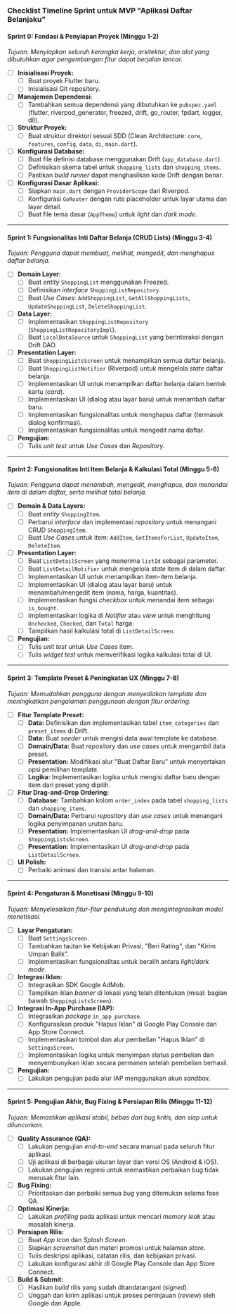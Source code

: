 ### Checklist Timeline Sprint untuk MVP "Aplikasi Daftar Belanjaku"

#### Sprint 0: Fondasi & Penyiapan Proyek (Minggu 1-2)
*Tujuan: Menyiapkan seluruh kerangka kerja, arsitektur, dan alat yang dibutuhkan agar pengembangan fitur dapat berjalan lancar.*

-   [ ] **Inisialisasi Proyek:**
    -   [ ] Buat proyek Flutter baru.
    -   [ ] Inisialisasi Git repository.
-   [ ] **Manajemen Dependensi:**
    -   [ ] Tambahkan semua dependensi yang dibutuhkan ke `pubspec.yaml` (flutter, riverpod_generator, freezed, drift, go_router, fpdart, logger, dll).
-   [ ] **Struktur Proyek:**
    -   [ ] Buat struktur direktori sesuai SDD (Clean Architecture: `core`, `features`, `config`, `data`, `di`, `main.dart`).
-   [ ] **Konfigurasi Database:**
    -   [ ] Buat file definisi database menggunakan Drift (`app_database.dart`).
    -   [ ] Definisikan skema tabel untuk `shopping_lists` dan `shopping_items`.
    -   [ ] Pastikan *build runner* dapat menghasilkan kode Drift dengan benar.
-   [ ] **Konfigurasi Dasar Aplikasi:**
    -   [ ] Siapkan `main.dart` dengan `ProviderScope` dari Riverpod.
    -   [ ] Konfigurasi `GoRouter` dengan rute placeholder untuk layar utama dan layar detail.
    -   [ ] Buat file tema dasar (`AppTheme`) untuk *light* dan *dark mode*.

---

#### Sprint 1: Fungsionalitas Inti Daftar Belanja (CRUD Lists) (Minggu 3-4)
*Tujuan: Pengguna dapat membuat, melihat, mengedit, dan menghapus daftar belanja.*

-   [ ] **Domain Layer:**
    -   [ ] Buat *entity* `ShoppingList` menggunakan Freezed.
    -   [ ] Definisikan *interface* `ShoppingListRepository`.
    -   [ ] Buat *Use Cases*: `AddShoppingList`, `GetAllShoppingLists`, `UpdateShoppingList`, `DeleteShoppingList`.
-   [ ] **Data Layer:**
    -   [ ] Implementasikan `ShoppingListRepository` (`ShoppingListRepositoryImpl`).
    -   [ ] Buat `LocalDataSource` untuk `ShoppingList` yang berinteraksi dengan Drift DAO.
-   [ ] **Presentation Layer:**
    -   [ ] Buat `ShoppingListsScreen` untuk menampilkan semua daftar belanja.
    -   [ ] Buat `ShoppingListNotifier` (Riverpod) untuk mengelola *state* daftar belanja.
    -   [ ] Implementasikan UI untuk menampilkan daftar belanja dalam bentuk kartu (*card*).
    -   [ ] Implementasikan UI (dialog atau layar baru) untuk menambah daftar baru.
    -   [ ] Implementasikan fungsionalitas untuk menghapus daftar (termasuk dialog konfirmasi).
    -   [ ] Implementasikan fungsionalitas untuk mengedit nama daftar.
-   [ ] **Pengujian:**
    -   [ ] Tulis *unit test* untuk *Use Cases* dan *Repository*.

---

#### Sprint 2: Fungsionalitas Inti Item Belanja & Kalkulasi Total (Minggu 5-6)
*Tujuan: Pengguna dapat menambah, mengedit, menghapus, dan menandai item di dalam daftar, serta melihat total belanja.*

-   [ ] **Domain & Data Layers:**
    -   [ ] Buat *entity* `ShoppingItem`.
    -   [ ] Perbarui *interface* dan implementasi *repository* untuk menangani CRUD `ShoppingItem`.
    -   [ ] Buat *Use Cases* untuk item: `AddItem`, `GetItemsForList`, `UpdateItem`, `DeleteItem`.
-   [ ] **Presentation Layer:**
    -   [ ] Buat `ListDetailScreen` yang menerima `listId` sebagai parameter.
    -   [ ] Buat `ListDetailNotifier` untuk mengelola *state* item di dalam daftar.
    -   [ ] Implementasikan UI untuk menampilkan item-item belanja.
    -   [ ] Implementasikan UI (dialog atau layar baru) untuk menambah/mengedit item (nama, harga, kuantitas).
    -   [ ] Implementasikan fungsi *checkbox* untuk menandai item sebagai `is_bought`.
    -   [ ] Implementasikan logika di *Notifier* atau *view* untuk menghitung `Unchecked`, `Checked`, dan `Total` harga.
    -   [ ] Tampilkan hasil kalkulasi total di `ListDetailScreen`.
-   [ ] **Pengujian:**
    -   [ ] Tulis *unit test* untuk *Use Cases* item.
    -   [ ] Tulis *widget test* untuk memverifikasi logika kalkulasi total di UI.

---

#### Sprint 3: Template Preset & Peningkatan UX (Minggu 7-8)
*Tujuan: Memudahkan pengguna dengan menyediakan template dan meningkatkan pengalaman penggunaan dengan fitur ordering.*

-   [ ] **Fitur Template Preset:**
    -   [ ] **Data:** Definisikan dan implementasikan tabel `item_categories` dan `preset_items` di Drift.
    -   [ ] **Data:** Buat *seeder* untuk mengisi data awal template ke database.
    -   [ ] **Domain/Data:** Buat *repository* dan *use cases* untuk mengambil data preset.
    -   [ ] **Presentation:** Modifikasi alur "Buat Daftar Baru" untuk menyertakan opsi pemilihan template.
    -   [ ] **Logika:** Implementasikan logika untuk mengisi daftar baru dengan item dari preset yang dipilih.
-   [ ] **Fitur Drag-and-Drop Ordering:**
    -   [ ] **Database:** Tambahkan kolom `order_index` pada tabel `shopping_lists` dan `shopping_items`.
    -   [ ] **Domain/Data:** Perbarui *repository* dan *use cases* untuk menangani logika penyimpanan urutan baru.
    -   [ ] **Presentation:** Implementasikan UI *drag-and-drop* pada `ShoppingListsScreen`.
    -   [ ] **Presentation:** Implementasikan UI *drag-and-drop* pada `ListDetailScreen`.
-   [ ] **UI Polish:**
    -   [ ] Perbaiki animasi dan transisi antar halaman.

---

#### Sprint 4: Pengaturan & Monetisasi (Minggu 9-10)
*Tujuan: Menyelesaikan fitur-fitur pendukung dan mengintegrasikan model monetisasi.*

-   [ ] **Layar Pengaturan:**
    -   [ ] Buat `SettingsScreen`.
    -   [ ] Tambahkan tautan ke Kebijakan Privasi, "Beri Rating", dan "Kirim Umpan Balik".
    -   [ ] Implementasikan fungsionalitas untuk beralih antara *light/dark mode*.
-   [ ] **Integrasi Iklan:**
    -   [ ] Integrasikan SDK Google AdMob.
    -   [ ] Tampilkan iklan *banner* di lokasi yang telah ditentukan (misal: bagian bawah `ShoppingListsScreen`).
-   [ ] **Integrasi In-App Purchase (IAP):**
    -   [ ] Integrasikan *package* `in_app_purchase`.
    -   [ ] Konfigurasikan produk "Hapus Iklan" di Google Play Console dan App Store Connect.
    -   [ ] Implementasikan tombol dan alur pembelian "Hapus Iklan" di `SettingsScreen`.
    -   [ ] Implementasikan logika untuk menyimpan status pembelian dan menyembunyikan iklan secara permanen setelah pembelian berhasil.
-   [ ] **Pengujian:**
    -   [ ] Lakukan pengujian pada alur IAP menggunakan akun *sandbox*.

---

#### Sprint 5: Pengujian Akhir, Bug Fixing & Persiapan Rilis (Minggu 11-12)
*Tujuan: Memastikan aplikasi stabil, bebas dari bug kritis, dan siap untuk diluncurkan.*

-   [ ] **Quality Assurance (QA):**
    -   [ ] Lakukan pengujian *end-to-end* secara manual pada seluruh fitur aplikasi.
    -   [ ] Uji aplikasi di berbagai ukuran layar dan versi OS (Android & iOS).
    -   [ ] Lakukan pengujian regresi untuk memastikan perbaikan bug tidak merusak fitur lain.
-   [ ] **Bug Fixing:**
    -   [ ] Prioritaskan dan perbaiki semua *bug* yang ditemukan selama fase QA.
-   [ ] **Optimasi Kinerja:**
    -   [ ] Lakukan *profiling* pada aplikasi untuk mencari *memory leak* atau masalah kinerja.
-   [ ] **Persiapan Rilis:**
    -   [ ] Buat *App Icon* dan *Splash Screen*.
    -   [ ] Siapkan *screenshot* dan materi promosi untuk halaman *store*.
    -   [ ] Tulis deskripsi aplikasi, catatan rilis, dan kebijakan privasi.
    -   [ ] Lakukan konfigurasi akhir di Google Play Console dan App Store Connect.
-   [ ] **Build & Submit:**
    -   [ ] Hasilkan *build* rilis yang sudah ditandatangani (*signed*).
    -   [ ] Unggah dan kirim aplikasi untuk proses peninjauan (*review*) oleh Google dan Apple.